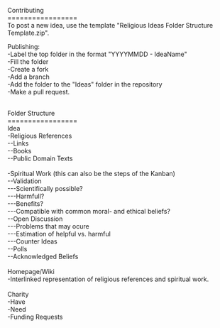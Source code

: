 Contributing<br>
=================<br>
To post a new idea, use the template "Religious Ideas Folder Structure Template.zip".<br>

Publishing:<br>
-Label the top folder in the format "YYYYMMDD - IdeaName"<br>
-Fill the folder<br>
-Create a fork<br>
-Add a branch<br>
-Add the folder to the "Ideas" folder in the repository <br>
-Make a pull request.<br>

<br>
Folder Structure<br>
=================<br>
Idea<br>
  -Religious References<br>
    --Links<br>
    --Books<br>
    --Public Domain Texts<br>
  <br>
  -Spiritual Work (this can also be the steps of the Kanban)<br>
    --Validation<br>
    ---Scientifically possible?<br>
    ---Harmfull?<br>
    ---Benefits?<br>
    ---Compatible with common moral- and ethical beliefs?<br>
    --Open Discussion<br>
    ---Problems that may ocure<br>
    ---Estimation of helpful vs. harmful<br>
    ---Counter Ideas<br>
    --Polls<br>
    --Acknowledged Beliefs<br>
  <br>
Homepage/Wiki<br>
  -Interlinked representation of religious references and spiritual work.<br>
  <br>
Charity<br>
  -Have<br>
  -Need<br>
  -Funding Requests <br>
